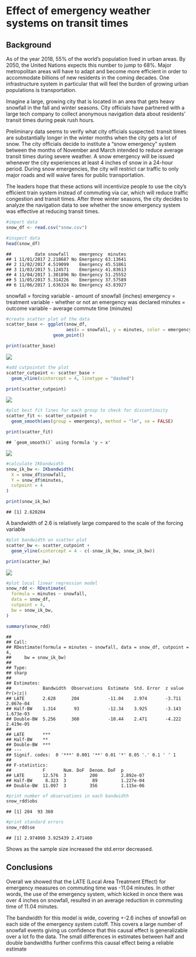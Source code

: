 Effect of emergency weather systems on transit times
================

## Background

As of the year 2018, 55% of the world’s population lived in urban areas.
By 2050, the United Nations expects this number to jump to 68%. Major
metropolitan areas will have to adapt and become more efficient in order
to accommodate billions of new residents in the coming decades. One
infrastructure system in particular that will feel the burden of growing
urban populations is transportation.

Imagine a large, growing city that is located in an area that gets heavy
snowfall in the fall and winter seasons. City officials have partnered
with a large tech company to collect anonymous navigation data about
residents’ transit times during peak rush hours.

Preliminary data seems to verify what city officials suspected: transit
times are substantially longer in the winter months when the city gets a
lot of snow. The city officials decide to institute a “snow emergency”
system between the months of November and March intended to reduce
average transit times during severe weather. A snow emergency will be
issued whenever the city experiences at least 4 inches of snow in a
24-hour period. During snow emergencies, the city will restrict car
traffic to only major roads and will waive fares for public
transportation.

The leaders hope that these actions will incentivize people to use the
city’s efficient train system instead of commuting via car, which will
reduce traffic congestion and transit times. After three winter seasons,
the city decides to analyze the navigation data to see whether the snow
emergency system was effective at reducing transit times.

``` r
#import data
snow_df <- read.csv("snow.csv")
```

``` r
#inspect data
head(snow_df)
```

    ##         date snowfall    emergency  minutes
    ## 1 11/01/2017 2.218687 No Emergency 63.13641
    ## 2 11/02/2017 4.519099    Emergency 45.51861
    ## 3 11/03/2017 5.124571    Emergency 41.83613
    ## 4 11/04/2017 1.301896 No Emergency 51.25552
    ## 5 11/05/2017 5.314226    Emergency 37.57589
    ## 6 11/06/2017 1.636324 No Emergency 43.83927

snowfall = forcing variable - amount of snowfall (inches) emergency =
treatment variable - whether or not an emergency was declared minutes =
outcome variable - average commute time (minutes)

``` r
#create scatter plot of the data
scatter_base <- ggplot(snow_df, 
                       aes(x = snowfall, y = minutes, color = emergency, shape = emergency)) +
                  geom_point()

print(scatter_base)
```

![](Effect-of-emergency-weather-systems-2_files/figure-gfm/unnamed-chunk-4-1.png)<!-- -->

``` r
#add cutpointot the plot
scatter_cutpoint <- scatter_base +
  geom_vline(xintercept = 4, linetype = "dashed")

print(scatter_cutpoint)
```

![](Effect-of-emergency-weather-systems-2_files/figure-gfm/unnamed-chunk-5-1.png)<!-- -->

``` r
#plot best fit lines for each group to check for discontinuity
scatter_fit <- scatter_cutpoint +
  geom_smooth(aes(group = emergency), method = "lm", se = FALSE)

print(scatter_fit)
```

    ## `geom_smooth()` using formula 'y ~ x'

![](Effect-of-emergency-weather-systems-2_files/figure-gfm/unnamed-chunk-6-1.png)<!-- -->

``` r
#calculate IKbandwidth
snow_ik_bw <- IKbandwidth(
  X = snow_df$snowfall,
  Y = snow_df$minutes,
  cutpoint = 4
)

print(snow_ik_bw)
```

    ## [1] 2.628204

A bandwidth of 2.6 is relatively large compared to the scale of the
forcing variable

``` r
#plot bandwidth on scatter plot
scatter_bw <- scatter_cutpoint +
  geom_vline(xintercept = 4 - c(-snow_ik_bw, snow_ik_bw))

print(scatter_bw)
```

![](Effect-of-emergency-weather-systems-2_files/figure-gfm/unnamed-chunk-8-1.png)<!-- -->

``` r
#plot local linear regression model
snow_rdd <- RDestimate(
  formula = minutes ~ snowfall,
  data = snow_df,
  cutpoint = 4,
  bw = snow_ik_bw,
)

summary(snow_rdd)
```

    ## 
    ## Call:
    ## RDestimate(formula = minutes ~ snowfall, data = snow_df, cutpoint = 4, 
    ##     bw = snow_ik_bw)
    ## 
    ## Type:
    ## sharp 
    ## 
    ## Estimates:
    ##            Bandwidth  Observations  Estimate  Std. Error  z value  Pr(>|z|) 
    ## LATE       2.628      204           -11.04    2.974       -3.711   2.067e-04
    ## Half-BW    1.314       93           -12.34    3.925       -3.143   1.673e-03
    ## Double-BW  5.256      360           -10.44    2.471       -4.222   2.419e-05
    ##               
    ## LATE       ***
    ## Half-BW    ** 
    ## Double-BW  ***
    ## ---
    ## Signif. codes:  0 '***' 0.001 '**' 0.01 '*' 0.05 '.' 0.1 ' ' 1
    ## 
    ## F-statistics:
    ##            F       Num. DoF  Denom. DoF  p        
    ## LATE       12.576  3         200         2.892e-07
    ## Half-BW     8.323  3          89         1.227e-04
    ## Double-BW  11.097  3         356         1.115e-06

``` r
#print number of observations in each bandwidth
snow_rdd$obs
```

    ## [1] 204  93 360

``` r
#print standard errors
snow_rdd$se
```

    ## [1] 2.974090 3.925439 2.471460

Shows as the sample size increased the std.error decreased.

## Conclusions

Overall we showed that the LATE (Local Area Treatment Effect) for
emergency measures on commuting time was -11.04 minutes. In other words,
the use of the emergency system, which kicked in once there was over 4
inches on snowfall, resulted in an average reduction in commuting time
of 11.04 minutes.

The bandwidth for this model is wide, covering +-2.6 inches of snowfall
on each side of the emergency system cutoff. This covers a large number
of snowfall events giving us confidence that this causal effect is
generalizable over a lot fo the data. The small differences in estimates
between half and double bandwidths further confirms this causal effect
being a reliable estimate
